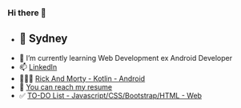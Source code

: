 ### Hi there 👋
<!--
**umutcansahin/umutcansahin** is a ✨ _special_ ✨ repository because its `README.md` (this file) appears on your GitHub profile.

Here are some ideas to get you started:

- 🔭 I’m currently working on ...

- 👯 I’m looking to collaborate on ...
- 🤔 I’m looking for help with ...
- 💬 Ask me about ...

-->
- ## 📍 Sydney
- 🌱 I’m currently learning Web Development ex Android Developer
- 📫 [LinkedIn](https://www.linkedin.com/in/umutcan-sahin-au/)
- 👨🏻‍💻 [Rick And Morty - Kotlin - Android ](https://github.com/umutcansahin/RickAndMorty)
- 👾 [You can reach my resume](https://umutcansahin.github.io/my-resume/)
- ✅ [TO-DO List - Javascript/CSS/Bootstrap/HTML - Web](https://umutcansahin.github.io/TODOPROJECT/#)
